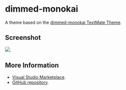 # dimmed-monokai

A theme based on the [dimmed-monokai TextMate Theme](http://colorsublime.com/theme/dimmed-monokai).


## Screenshot
![](https://raw.githubusercontent.com/gerane/VSCodeThemes/master/gerane.Theme-dimmed-monokai/screenshot.png).


## More Information
* [Visual Studio Marketplace](https://marketplace.visualstudio.com/items/gerane.Theme-dimmed-monokai).
* [GitHub repository](https://github.com/gerane/VSCodeThemes).
